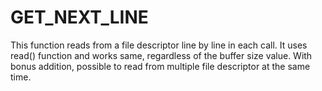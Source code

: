 # GET_NEXT_LINE
This function reads from a file descriptor line by line in each call. It uses read() function and works same, regardless of the buffer size value. With bonus addition, possible to read from multiple file descriptor at the same time.
